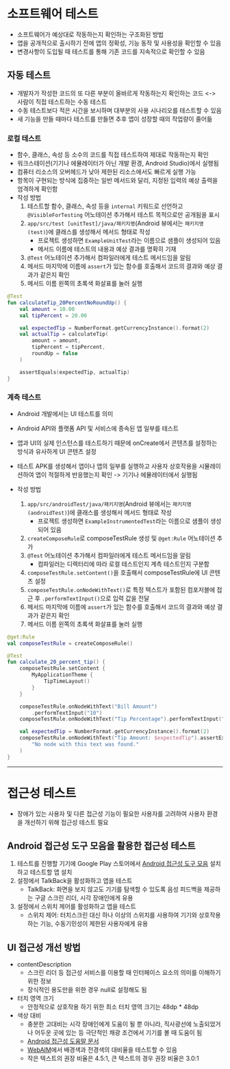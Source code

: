 # 소프트웨어 테스트

- 소프트웨어가 예상대로 작동하는지 확인하는 구조화된 방법
- 앱을 공개적으로 출시하기 전에 앱의 정확성, 기능 동작 및 사용성을 확인할 수 있음
- 변경사항이 도입될 때 테스트를 통해 기존 코드를 지속적으로 확인할 수 있음

## 자동 테스트

- 개발자가 작성한 코드의 또 다른 부분이 올바르게 작동하는지 확인하는 코드 <-> 사람이 직접 테스트하는 수동 테스트
- 수동 테스트보다 적은 시간을 보시하며 대부분의 사용 시나리오를 테스트할 수 있음
- 새 기능을 만들 때마다 테스트를 만들면 추후 앱이 성장할 때의 작업량이 줄어듦

### 로컬 테스트

- 함수, 클래스, 속성 등 소수의 코드를 직접 테스트하여 제대로 작동하는지 확인
- 워크스테이션(기기나 에뮬레이터가 아닌 개발 환경, Android Studio)에서 실행됨
- 컴퓨터 리소스의 오버헤드가 낮아 제한된 리소스에서도 빠르게 실행 가능
- 항목이 구현되는 방식에 집중하는 일반 메서드와 달리, 지정된 입력의 예상 출력을 엄격하게 확인함
- 작성 방법
  1. 테스트할 함수, 클래스, 속성 등을 `internal` 키워드로 선언하고 `@VisibleForTesting` 어노테이션 추가해서 테스트 목적으로만 공개됨을 표시
  2. `app/src/test [unitTest]/java/패키지명`(Android 뷰에서는 `패키지명 (test)`)에 클래스를 생성해서 메서드 형태로 작성
     - 프로젝트 생성하면 `ExampleUnitTest`라는 이름으로 샘플이 생성되어 있음
     - 메서드 이름에 테스트의 내용과 예상 결과를 명확히 기재
  3. `@Test` 어노테이션 추가해서 컴파일러에게 테스트 메서드임을 알림
  4. 메서드 마지막에 이름에 `assert`가 있는 함수를 호출해서 코드의 결과와 예상 결과가 같은지 확인
  5. 메서드 이름 왼쪽의 초록색 화살표를 눌러 실행

```kotlin
@Test
fun calculateTip_20PercentNoRoundUp() {
    val amount = 10.00
    val tipPercent = 20.00

    val expectedTip = NumberFormat.getCurrencyInstance().format(2)
    val actualTip = calculateTip(
        amount = amount,
        tipPercent = tipPercent,
        roundUp = false
    )

    assertEquals(expectedTip, actualTip)
}
```

### 계측 테스트

- Android 개발에서는 UI 테스트를 의미
- Android API와 플랫폼 API 및 서비스에 종속된 앱 일부를 테스트
- 앱과 UI의 실제 인스턴스를 테스트하기 때문에 onCreate에서 콘텐츠를 설정하는 방식과 유사하게 UI 콘텐츠 설정
- 테스트 APK를 생성해서 앱이나 앱의 일부를 실행하고 사용자 상호작용을 시뮬레이션하여 앱이 적절하게 반응했는지 확인 -> 기기나 에뮬레이터에서 실행됨

- 작성 방법
  1. `app/src/androidTest/java/패키지명`(Android 뷰에서는 `패키지명 (androidTest)`)에 클래스를 생성해서 메서드 형태로 작성
     - 프로젝트 생성하면 `ExampleInstrumentedTest`라는 이름으로 샘플이 생성되어 있음
  2. `createComposeRule`로 composeTestRule 생성 및 `@get:Rule` 어노테이션 추가
  3. `@Test` 어노테이션 추가해서 컴파일러에게 테스트 메서드임을 알림
     - 컴파일러는 디렉터리에 따라 로컬 테스트인지 계측 테스트인지 구분함
  4. `composeTestRule.setContent()`을 호출해서 composeTestRule에 UI 콘텐츠 설정
  5. `composeTestRule.onNodeWithText()`로 특정 텍스트가 포함된 컴포저블에 접근 후 `.performTextInput()`으로 입력 값을 전달
  6. 메서드 마지막에 이름에 `assert`가 있는 함수를 호출해서 코드의 결과와 예상 결과가 같은지 확인
  7. 메서드 이름 왼쪽의 초록색 화살표를 눌러 실행

```kotlin
@get:Rule
val composeTestRule = createComposeRule()

@Test
fun calculate_20_percent_tip() {
    composeTestRule.setContent {
        MyApplicationTheme {
            TipTimeLayout()
        }
    }

    composeTestRule.onNodeWithText("Bill Amount")
        .performTextInput("10")
    composeTestRule.onNodeWithText("Tip Percentage").performTextInput("20")

    val expectedTip = NumberFormat.getCurrencyInstance().format(2)
    composeTestRule.onNodeWithText("Tip Amount: $expectedTip").assertExists(
        "No node with this text was found."
    )
}
```

---

# 접근성 테스트

- 장애가 있는 사용자 및 다른 접근성 기능이 필요한 사용자를 고려하여 사용자 환경을 개선하기 위해 접근성 테스트 필요

## Android 접근성 도구 모음을 활용한 접근성 테스트

1. 테스트를 진행할 기기에 Google Play 스토어에서 [Android 접근성 도구 모음](https://play.google.com/store/apps/details?id=com.google.android.marvin.talkback&hl=ko) 설치하고 테스트할 앱 설치
2. 설정에서 TalkBack을 활성화하고 앱을 테스트
   - TalkBack: 화면을 보지 않고도 기기를 탐색할 수 있도록 음성 피드백을 제공하는 구글 스크린 리더, 시각 장애인에게 유용
3. 설정에서 스위치 제어를 활성화하고 앱을 테스트
   - 스위치 제어: 터치스크린 대신 하나 이상의 스위치를 사용하여 기기와 상호작용 하는 기능, 수동기민성이 제한된 사용자에게 유용

## UI 접근성 개선 방법

- contentDescription
  - 스크린 리더 등 접근성 서비스를 이용할 때 인터페이스 요소의 의미를 이해하기 위한 정보
  - 장식적인 용도만을 위한 경우 null로 설정해도 됨
- 터치 영역 크기
  - 안정적으로 상호작용 하기 위한 최소 터치 영역 크기는 48dp \* 48dp
- 색상 대비
  - 충분한 고대비는 시각 장애인에게 도움이 될 뿐 아니라, 직사광선에 노출되었거나 어두운 곳에 있는 등 극단적인 채광 조건에서 기기를 볼 때 도움이 됨
  - [Android 접근성 도움말 문서](https://support.google.com/accessibility/android/answer/7158390?hl=ko)
  - [WebAIM](https://webaim.org/resources/contrastchecker/)에서 배경색과 전경색의 대비율을 테스트할 수 있음
  - 작은 텍스트의 권장 비율은 4.5:1, 큰 텍스트의 경우 권장 비율은 3.0:1

